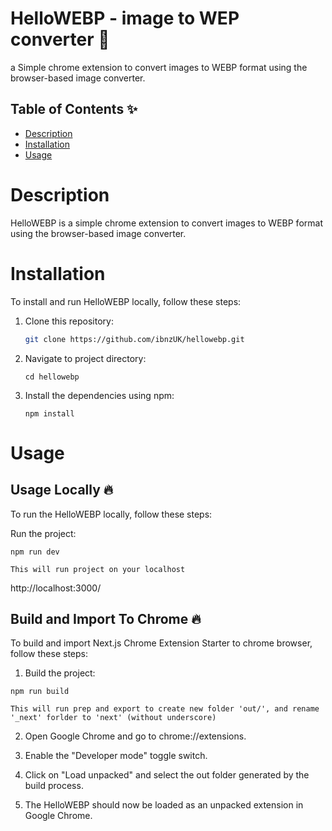 # HelloWEBP - image to WEP converter  🚀  

a Simple chrome extension to convert images to WEBP format using the browser-based image converter.

## Table of Contents ✨  

- [Description](#description)
- [Installation](#installation)
- [Usage](#usage)

# Description

HelloWEBP is a simple chrome extension to convert images to WEBP format using the browser-based image converter.


# Installation

To install and run HelloWEBP locally, follow these steps:

1. Clone this repository: 

   ```bash
   git clone https://github.com/ibnzUK/hellowebp.git
   ```
2. Navigate to project directory: 

   ```
   cd hellowebp
   ```
4. Install the dependencies using npm: 
   ```
   npm install
   ```

# Usage
## Usage Locally  🔥
To run the HelloWEBP locally, follow these steps:

Run the project:
```
npm run dev
```
`This will run project on your localhost`

 http://localhost:3000/

## Build and Import To Chrome 🔥
To build and import Next.js Chrome Extension Starter to chrome browser, follow these steps:

1. Build the project:
```
npm run build
```
`This will run prep and export to create new folder 'out/', and rename '_next' forlder to 'next' (without underscore)`

2. Open Google Chrome and go to chrome://extensions.


3. Enable the "Developer mode" toggle switch.

4. Click on "Load unpacked" and select the out folder generated by the build process.

5. The HelloWEBP should now be loaded as an unpacked extension in Google Chrome.